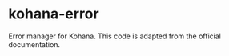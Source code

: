kohana-error
============

Error manager for Kohana. This code is adapted from the official documentation.
